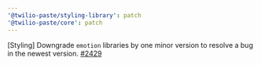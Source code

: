 ```yaml
---
'@twilio-paste/styling-library': patch
'@twilio-paste/core': patch
---
```


[Styling] Downgrade `emotion` libraries by one minor version to resolve a bug in the newest version. [#2429](https://github.com/twilio-labs/paste/issues/2429)
